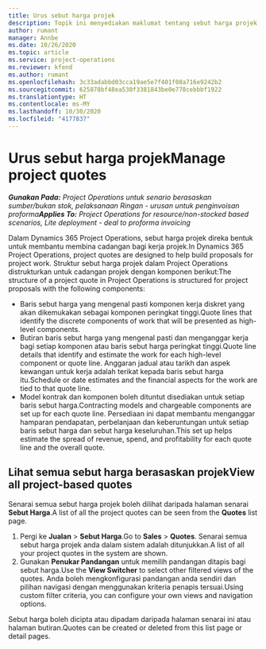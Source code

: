 ```yaml
---
title: Urus sebut harga projek
description: Topik ini menyediakan maklumat tentang sebut harga projek.
author: rumant
manager: Annbe
ms.date: 10/26/2020
ms.topic: article
ms.service: project-operations
ms.reviewer: kfend
ms.author: rumant
ms.openlocfilehash: 3c33adabbd03cca19ae5e7f401f08a716e9242b2
ms.sourcegitcommit: 625878bf48ea530f3381843be0e778cebbbf1922
ms.translationtype: HT
ms.contentlocale: ms-MY
ms.lasthandoff: 10/30/2020
ms.locfileid: "4177837"
---
```

# <a name="manage-project-quotes"></a><span data-ttu-id="3c7c1-103">Urus sebut harga projek</span><span class="sxs-lookup"><span data-stu-id="3c7c1-103">Manage project quotes</span></span>

<span data-ttu-id="3c7c1-104">_**Gunakan Pada:** Project Operations untuk senario berasaskan sumber/bukan stok, pelaksanaan Ringan - urusan untuk penginvoisan proforma_</span><span class="sxs-lookup"><span data-stu-id="3c7c1-104">_**Applies To:** Project Operations for resource/non-stocked based scenarios, Lite deployment - deal to proforma invoicing_</span></span>

<span data-ttu-id="3c7c1-105">Dalam Dynamics 365 Project Operations, sebut harga projek direka bentuk untuk membantu membina cadangan bagi kerja projek.</span><span class="sxs-lookup"><span data-stu-id="3c7c1-105">In Dynamics 365 Project Operations, project quotes are designed to help build proposals for project work.</span></span> <span data-ttu-id="3c7c1-106">Struktur sebut harga projek dalam Project Operations distrukturkan untuk cadangan projek dengan komponen berikut:</span><span class="sxs-lookup"><span data-stu-id="3c7c1-106">The structure of a project quote in Project Operations is structured for project proposals with the following components:</span></span>

  - <span data-ttu-id="3c7c1-107">Baris sebut harga yang mengenal pasti komponen kerja diskret yang akan dikemukakan sebagai komponen peringkat tinggi.</span><span class="sxs-lookup"><span data-stu-id="3c7c1-107">Quote lines that identify the discrete components of work that will be presented as high-level components.</span></span>
  - <span data-ttu-id="3c7c1-108">Butiran baris sebut harga yang mengenal pasti dan menganggar kerja bagi setiap komponen atau baris sebut harga peringkat tinggi.</span><span class="sxs-lookup"><span data-stu-id="3c7c1-108">Quote line details that identify and estimate the work for each high-level component or quote line.</span></span> <span data-ttu-id="3c7c1-109">Anggaran jadual atau tarikh dan aspek kewangan untuk kerja adalah terikat kepada baris sebut harga itu.</span><span class="sxs-lookup"><span data-stu-id="3c7c1-109">Schedule or date estimates and the financial aspects for the work are tied to that quote line.</span></span>
  - <span data-ttu-id="3c7c1-110">Model kontrak dan komponen boleh dituntut disediakan untuk setiap baris sebut harga.</span><span class="sxs-lookup"><span data-stu-id="3c7c1-110">Contracting models and chargeable components are set up for each quote line.</span></span> <span data-ttu-id="3c7c1-111">Persediaan ini dapat membantu menganggar hamparan pendapatan, perbelanjaan dan keberuntungan untuk setiap baris sebut harga dan sebut harga keseluruhan.</span><span class="sxs-lookup"><span data-stu-id="3c7c1-111">This set up helps estimate the spread of revenue, spend, and profitability for each quote line and the overall quote.</span></span>

## <a name="view-all-project-based-quotes"></a><span data-ttu-id="3c7c1-112">Lihat semua sebut harga berasaskan projek</span><span class="sxs-lookup"><span data-stu-id="3c7c1-112">View all project-based quotes</span></span>

<span data-ttu-id="3c7c1-113">Senarai semua sebut harga projek boleh dilihat daripada halaman senarai **Sebut Harga**.</span><span class="sxs-lookup"><span data-stu-id="3c7c1-113">A list of all the project quotes can be seen from the **Quotes** list page.</span></span> 

1. <span data-ttu-id="3c7c1-114">Pergi ke **Jualan** > **Sebut Harga**.</span><span class="sxs-lookup"><span data-stu-id="3c7c1-114">Go to **Sales** > **Quotes**.</span></span> <span data-ttu-id="3c7c1-115">Senarai semua sebut harga projek anda dalam sistem adalah ditunjukkan.</span><span class="sxs-lookup"><span data-stu-id="3c7c1-115">A list of all your project quotes in the system are shown.</span></span> 
2. <span data-ttu-id="3c7c1-116">Gunakan **Penukar Pandangan** untuk memilih pandangan ditapis bagi sebut harga.</span><span class="sxs-lookup"><span data-stu-id="3c7c1-116">Use the **View Switcher** to select other filtered views of the quotes.</span></span> <span data-ttu-id="3c7c1-117">Anda boleh mengkonfigurasi pandangan anda sendiri dan pilihan navigasi dengan menggunakan kriteria penapis tersuai.</span><span class="sxs-lookup"><span data-stu-id="3c7c1-117">Using custom filter criteria, you can configure your own views and navigation options.</span></span>

<span data-ttu-id="3c7c1-118">Sebut harga boleh dicipta atau dipadam daripada halaman senarai ini atau halaman butiran.</span><span class="sxs-lookup"><span data-stu-id="3c7c1-118">Quotes can be created or deleted from this list page or detail pages.</span></span>
